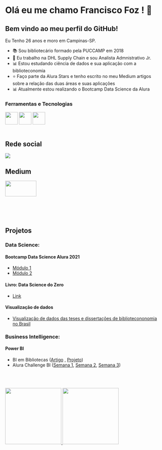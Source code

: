 

# Olá eu me chamo Francisco Foz ! 👋
## Bem vindo ao meu perfil do GitHub!

Eu Tenho 26 anos e moro em Campinas-SP.

- :books: Sou bibliotecário formado pela PUCCAMP em 2018 
- :truck: Eu trabalho na DHL Supply Chain e sou Analista Admnistrativo Jr.
- :bar_chart: Estou estudando ciência de dados e sua aplicação com a biblioteconomia 
- :star: Faço parte da Alura Stars e tenho escrito no meu Medium artigos sobre a relação das duas áreas e suas aplicações
- :bar_chart: Atualmente estou realizando o Bootcamp Data Science da Alura 

### Ferramentas e Tecnologias
<code><img src="https://cdn.jsdelivr.net/gh/devicons/devicon/icons/git/git-original.svg" width="40" height="40"></code>
<code><img src="https://cdn.jsdelivr.net/gh/devicons/devicon/icons/jupyter/jupyter-original-wordmark.svg" width="40" height="40"></code>
<code><img src="https://cdn.jsdelivr.net/gh/devicons/devicon/icons/python/python-original.svg" width="40" height="40"></code>
</br>
</br>

## Rede social

<code><a href="https://www.linkedin.com/in/francisco-tadeu-foz/" target="_blank"><img src="https://img.shields.io/badge/-LinkedIn-%230077B5?style=for-the-badge&logo=linkedin&logoColor=white" target="_blank"></a>  </code>

## Medium

<code><a href="https://medium.com/@franciscofoz" target="_blank"><img src="https://miro.medium.com/max/2000/1*jfdwtvU6V6g99q3G7gq7dQ.png" width="100" height="50" target="_blank"></a> </code> 
</br>
</br>
</br>
</br>


## Projetos

### **Data Science:** 


#### Bootcamp Data Science Alura 2021
* [Módulo 1](https://github.com/FranciscoFoz/Projeto_Modulo1_Bootcamp_Data_Science_Alura_2021)
* [Módulo 2](https://github.com/FranciscoFoz/Projeto_Modulo2_Bootcamp_Data_Science_Alura_2021)



#### Livro: Data Science do Zero
* [Link](https://github.com/FranciscoFoz/Bibliotecario_em_Ciencia_de_Dados)


#### Visualização de dados

* [Visualização de dados das teses e dissertações de bibliotecononomia no Brasil](https://github.com/FranciscoFoz/Visualizacoes_TesesDissertacoes_Biblioteconomia_Brasil)

### **Business Intelligence:** 

   #### Power BI
   * BI em Bibliotecas ([Artigo](https://franciscofoz.medium.com/business-intelligence-em-bibliotecas-com-power-bi-4065df7b232c) , [Projeto](https://github.com/FranciscoFoz/BI_Biblioteca))
   * Alura Challenge BI ([Semana 1](https://github.com/FranciscoFoz/Alura_Challenge_BI_Semana1), [Semana 2](https://github.com/FranciscoFoz/Alura_Challenge_BI_Semana2), [Semana 3](https://github.com/FranciscoFoz/Alura_Challenge_BI_Semana3))


</br>
</br>
</br>

<div>
<a href="https://gist.github.com/FranciscoFoz">
<img height="180em" src="https://github-readme-stats.vercel.app/api/top-langs/?username=FranciscoFoz&layout=compact&langs_count=7&theme=dracula"/>
<img height="180em" src="https://github-readme-stats.vercel.app/api?username=FranciscoFoz&show_icons=true&theme=dracula&include_all_commits=true&count_private=true"/>
</div>

